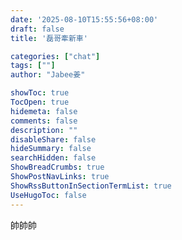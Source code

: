 ```yaml
---
date: '2025-08-10T15:55:56+08:00'
draft: false
title: '磊哥牽新車'

categories: ["chat"]
tags: [""]
author: "Jabee姜"

showToc: true
TocOpen: true
hidemeta: false
comments: false
description: ""
disableShare: false
hideSummary: false
searchHidden: false
ShowBreadCrumbs: true
ShowPostNavLinks: true
ShowRssButtonInSectionTermList: true
UseHugoToc: false
---
```


帥帥帥